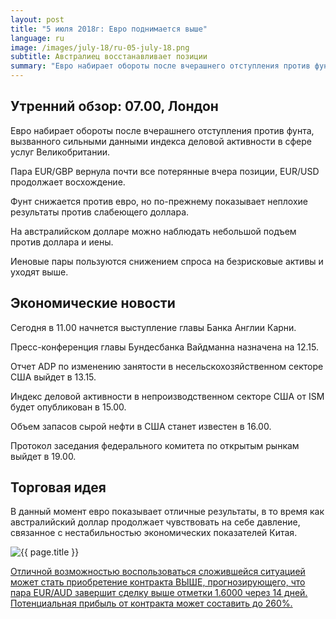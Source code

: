 ```yaml
---
layout: post
title: "5 июля 2018г: Евро поднимается выше"
language: ru
image: /images/july-18/ru-05-july-18.png
subtitle: Австралиец восстанавливает позиции
summary: "Евро набирает обороты после вчерашнего отступления против фунта, вызванного сильными данными индекса деловой активности в сфере услуг Великобритании"
---
```

## Утренний обзор: 07.00, Лондон
 
Евро набирает обороты после вчерашнего отступления против фунта, вызванного сильными данными индекса деловой активности в сфере услуг Великобритании.

Пара EUR/GBP вернула почти все потерянные вчера позиции, EUR/USD продолжает восхождение.

Фунт снижается против евро, но по-прежнему показывает неплохие результаты против слабеющего доллара.

На австралийском долларе можно наблюдать небольшой подъем против доллара и иены.

Иеновые пары пользуются снижением спроса на безрисковые активы и уходят выше.
 
## Экономические новости
 
Сегодня в 11.00 начнется выступление главы Банка Англии Карни.

Пресс-конференция главы Бундесбанка Вайдманна назначена на 12.15.

Отчет ADP по изменению занятости в несельскохозяйственном секторе США выйдет в 13.15.

Индекс деловой активности в непроизводственном секторе США от ISM будет опубликован в 15.00.

Объем запасов сырой нефти в США станет известен в 16.00.

Протокол заседания федерального комитета по открытым рынкам выйдет в 19.00.
 
## Торговая идея
 
В данный момент евро показывает отличные результаты, в то время как австралийский доллар продолжает чувствовать на себе давление, связанное с нестабильностью экономических показателей Китая.

<img src="{{ site.url }}/images/july-18/ru-05-july-18.png" alt="{{ page.title }}"  title="{{ page.title }}">

<a href="%LINK%%?currency=USD&market=forex&underlying=frxEURAUD&formname=higherlower&duration_amount=14&duration_units=d&amount=10&amount_type=stake&expiry_type=duration&barrier=1.600" target="_blank" rel="noopener noreferrer nofollow">Отличной возможностью воспользоваться сложившейся ситуацией может стать приобретение контракта ВЫШЕ, прогнозирующего, что пара EUR/AUD завершит сделку выше отметки 1.6000 через 14 дней. Потенциальная прибыль от контракта может составить до 260%.</a>

